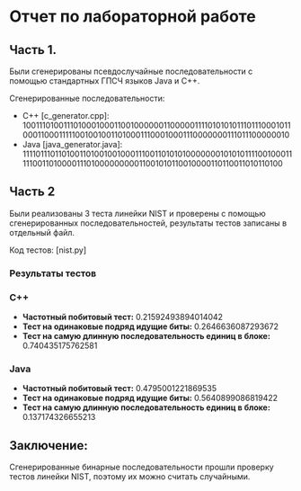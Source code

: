 # Отчет по лабораторной работе

## Часть 1.

Были сгенерированы псевдослучайные последовательности с помощью стандартных ГПСЧ языков Java и C++.

Сгенерированные последовательности:

- C++ [c_generator.cpp]:
    10011101001110100010001100100000011000001111010101011101110001011000110001111100100100110100011100010001110000000111011100000010
- Java [java_generator.java]:
    11110111011010011010010010001110011010101000000010101011110010001111100110100001110100000000011001010110010000110110011010110100

## Часть 2

Были реализованы 3 теста линейки NIST и проверены с помощью сгенерированных последовательностей, результаты тестов записаны в отдельный файл.

Код тестов: [nist.py]

### Результаты тестов
### C++
- **Частотный побитовый тест:** 0.21592493894014042
- **Тест на одинаковые подряд идущие биты:** 0.2646636087293672
- **Тест на самую длинную последовательность единиц в блоке:** 0.740435175762581
  
### Java
- **Частотный побитовый тест:** 0.4795001221869535
- **Тест на одинаковые подряд идущие биты:** 0.5640899086819422
- **Тест на самую длинную последовательность единиц в блоке:** 0.137174326655213

## Заключение:
Сгенерированные бинарные последовательности прошли проверку тестов линейки NIST, поэтому их можно считать случайными.